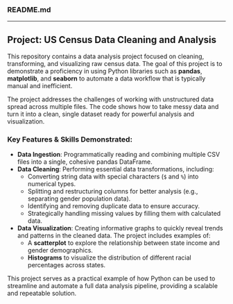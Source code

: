 ### **README.md**

---

## **Project: US Census Data Cleaning and Analysis**

This repository contains a data analysis project focused on cleaning, transforming, and visualizing raw census data. The goal of this project is to demonstrate a proficiency in using Python libraries such as **pandas**, **matplotlib**, and **seaborn** to automate a data workflow that is typically manual and inefficient.

The project addresses the challenges of working with unstructured data spread across multiple files. The code shows how to take messy data and turn it into a clean, single dataset ready for powerful analysis and visualization.

### **Key Features & Skills Demonstrated:**

* **Data Ingestion**: Programmatically reading and combining multiple CSV files into a single, cohesive pandas DataFrame.
* **Data Cleaning**: Performing essential data transformations, including:
    * Converting string data with special characters (`$` and `%`) into numerical types.
    * Splitting and restructuring columns for better analysis (e.g., separating gender population data).
    * Identifying and removing duplicate data to ensure accuracy.
    * Strategically handling missing values by filling them with calculated data.
* **Data Visualization**: Creating informative graphs to quickly reveal trends and patterns in the cleaned data. The project includes examples of:
    * A **scatterplot** to explore the relationship between state income and gender demographics.
    * **Histograms** to visualize the distribution of different racial percentages across states.

This project serves as a practical example of how Python can be used to streamline and automate a full data analysis pipeline, providing a scalable and repeatable solution.